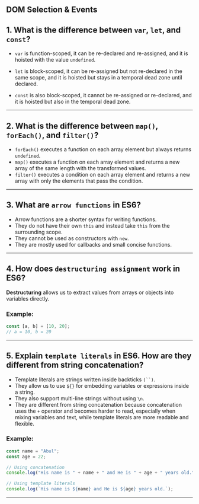 ## DOM Selection & Events


## 1. What is the difference between `var`, `let`, and `const`?

- `var` is function-scoped, it can be re-declared and re-assigned, and it is hoisted with the value `undefined`.

- `let` is block-scoped, it can be re-assigned but not re-declared in the same scope, and it is hoisted but stays in a temporal dead zone until declared.
  
- `const` is also block-scoped, it cannot be re-assigned or re-declared, and it is hoisted but also in the temporal dead zone.

---



## 2. What is the difference between `map()`, `forEach()`, and `filter()`?

- `forEach()` executes a function on each array element but always returns `undefined`.
- `map()` executes a function on each array element and returns a new array of the same length with the transformed values.
- `filter()` executes a condition on each array element and returns a new array with only the elements that pass the condition.

---



## 3. What are `arrow functions` in ES6?

- Arrow functions are a shorter syntax for writing functions.
- They do not have their own `this` and instead take `this` from the surrounding scope.
- They cannot be used as constructors with `new`. 
- They are mostly used for callbacks and small concise functions. 

---



## 4. How does `destructuring assignment` work in ES6?

**Destructuring** allows us to extract values from arrays or objects into variables directly.
### Example:
```js
const [a, b] = [10, 20];  
// a = 10, b = 20 
````


---

## 5. Explain `template literals` in ES6. How are they different from string concatenation?

- Template literals are strings written inside backticks `(``)`.
- They allow us to use `${}` for embedding variables or expressions inside a string.
- They also support multi-line strings without using `\n`.
- They are different from string concatenation because concatenation uses the `+` operator and becomes harder to read, especially when mixing variables and text, while template literals are more readable and flexible.

### Example:
```js
const name = "Abul";
const age = 22;

// Using concatenation
console.log("His name is " + name + " and He is " + age + " years old.");

// Using template literals
console.log(`His name is ${name} and He is ${age} years old.`);
````



---


